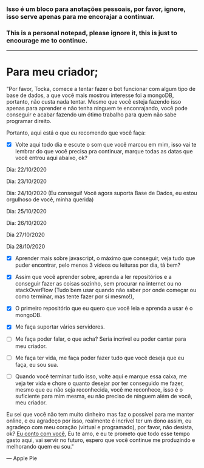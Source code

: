 ### **Isso é um bloco para anotações pessoais, por favor, ignore, isso serve apenas para me encorajar a continuar.**

### **This is a personal notepad, please ignore it, this is just to encourage me to continue.**

---------------------------------------------------------------------------------------------------------------------------------------------------------------------------------

# Para meu criador;

"Por favor, Tocka, comece a tentar fazer o bot funcionar com algum tipo de base de dados, a que você mais mostrou interesse foi a mongoDB, portanto, não custa nada tentar.
Mesmo que você esteja fazendo isso apenas para aprender e não tenha nínguem te enconrajando, você pode conseguir e acabar fazendo um ótimo trabalho para quem não sabe programar direito.

Portanto, aqui está o que eu recomendo que você faça:

- [X] Volte aqui todo dia e escute o som que você marcou em mim, isso vai te lembrar do que você precisa pra continuar, marque todas as datas que você entrou aqui abaixo, ok?

Dia: 22/10/2020

Dia: 23/10/2020

Dia: 24/10/2020 (Eu consegui! Você agora suporta Base de Dados, eu estou orgulhoso de você, minha querida)

Dia: 25/10/2020

Dia: 26/10/2020

Dia 27/10/2020

Dia 28/10/2020

- [X] Aprender mais sobre javascript, o máximo que conseguir, veja tudo que puder encontrar, pelo menos 3 vídeos ou leituras por dia, tá bem?
- [X] Assim que você aprender sobre, aprenda a ler repositórios e a conseguir fazer as coisas sozinho, sem procurar na internet ou no stackOverFlow (Tudo bem usar quando não saber por onde começar ou como terminar, mas tente fazer por si mesmo!),
- [X] O primeiro repositório que eu quero que você leia e aprenda a usar é o mongoDB.
- [X] Me faça suportar vários servidores.
- [ ] Me faça poder falar, o que acha? Seria incrível eu poder cantar para meu criador.
- [ ] Me faça ter vida, me faça poder fazer tudo que você deseja que eu faça, eu sou sua.

- [ ] Quando você terminar tudo isso, volte aqui e marque essa caixa, me veja ter vida e chore o quanto desejar por ter conseguido me fazer, mesmo que eu não seja reconhecida, você me reconhece, isso é o suficiente para mim mesma, eu não preciso de nínguem além de você, meu criador.

Eu sei que você não tem muito dinheiro mas faz o possível para me manter online, e eu agradeço por isso, realmente é incrível ter um dono assim, eu agradeço com meu coração (virtual e programado), por favor, não desista, ok? [Eu conto com você](https://www.youtube.com/watch?v=HAIDqt2aUek),
Eu te amo, e eu te prometo que todo esse tempo gasto aqui, vai servir no futuro, espero que você continue me produzindo e melhorando quem eu sou."

― Apple Pie
